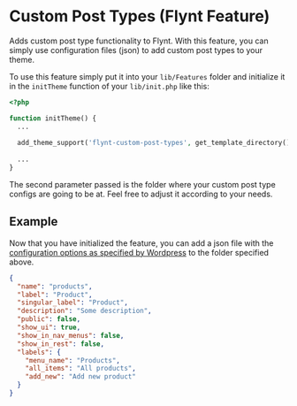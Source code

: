 # Custom Post Types (Flynt Feature)

Adds custom post type functionality to Flynt. With this feature, you can simply use configuration files (json) to add custom post types to your theme.

To use this feature simply put it into your `lib/Features` folder and initialize it in the `initTheme` function of your `lib/init.php` like this:

```php
<?php

function initTheme() {
  ...
  
  add_theme_support('flynt-custom-post-types', get_template_directory() . '/config/customPostTypes/');
  
  ...
}

```

The second parameter passed is the folder where your custom post type configs are going to be at. Feel free to adjust it according to your needs.

## Example
Now that you have initialized the feature, you can add a json file with the [configuration options as specified by Wordpress](https://codex.wordpress.org/Function_Reference/register_post_type#Parameters) to the folder specified above.

```json
{
  "name": "products",
  "label": "Product",
  "singular_label": "Product",
  "description": "Some description",
  "public": false,
  "show_ui": true,
  "show_in_nav_menus": false,
  "show_in_rest": false,
  "labels": {
    "menu_name": "Products",
    "all_items": "All products",
    "add_new": "Add new product"
  }
}
```
